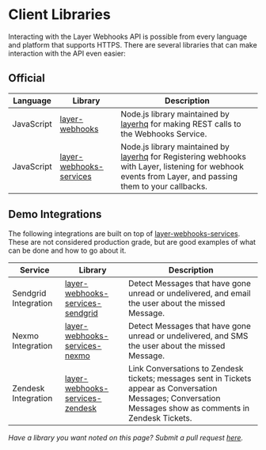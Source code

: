 # Client Libraries

Interacting with the Layer Webhooks API is possible from every language and platform that supports HTTPS. There are several libraries that can make interaction with the API even easier:

## Official

| Language   | Library | Description |
|------------|---------|-------------|
| JavaScript | [layer-webhooks](https://www.npmjs.com/package/layer-webhooks) | Node.js library maintained by [layerhq](https://github.com/layerhq/node-layer-webhooks) for making REST calls to the Webhooks Service. |
| JavaScript | [layer-webhooks-services](https://www.npmjs.com/package/layer-webhooks-services) | Node.js library maintained by [layerhq](https://github.com/layerhq/node-layer-webhooks-services) for Registering webhooks with Layer, listening for webhook events from Layer, and passing them to your callbacks. |

## Demo Integrations

The following integrations are built on top of [layer-webhooks-services](https://www.npmjs.com/package/layer-webhooks-services).  These are not considered production grade, but are good examples of what can be done and how to go about it.

| Service    | Library | Description |
|------------|---------|-------------|
| Sendgrid Integration | [layer-webhooks-services-sendgrid](https://www.npmjs.com/package/layer-webhooks-services-sendgrid) | Detect Messages that have gone unread or undelivered, and email the user about the missed Message.    |
| Nexmo Integration    | [layer-webhooks-services-nexmo](https://www.npmjs.com/package/layer-webhooks-services-nexmo) | Detect Messages that have gone unread or undelivered, and SMS the user about the missed Message.    |
| Zendesk Integration  | [layer-webhooks-services-zendesk](https://www.npmjs.com/package/layer-webhooks-services-zendesk)  | Link Conversations to Zendesk tickets; messages sent in Tickets appear as Conversation Messages; Conversation Messages show as comments in Zendesk Tickets.  |


*Have a library you want noted on this page? Submit a pull request [here](https://github.com/layerhq/documentation/blob/master/platform/platform-api/libraries.md).*
